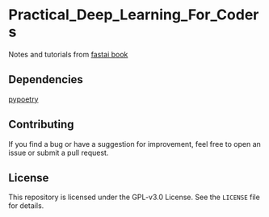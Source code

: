 # Practical_Deep_Learning_For_Coders
Notes and tutorials from [fastai book](https://github.com/fastai/fastbook)

## Dependencies

[pypoetry](https://python-poetry.org/)

## Contributing

If you find a bug or have a suggestion for improvement, feel free to open an issue or submit a pull request.

## License

This repository is licensed under the GPL-v3.0 License. See the `LICENSE` file for details.
